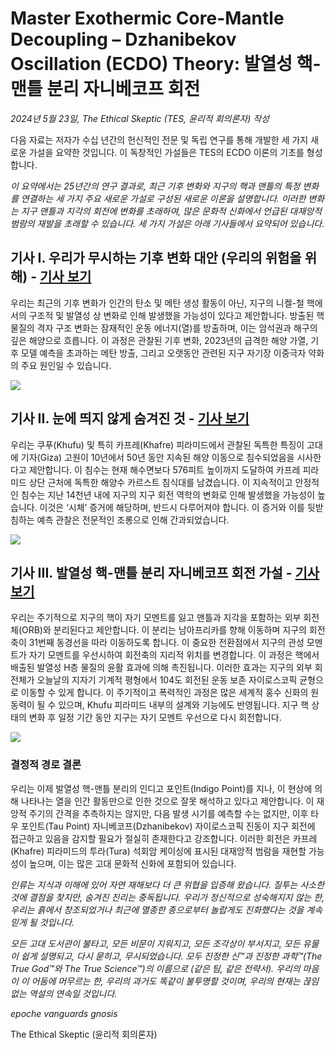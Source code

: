 # Master Exothermic Core-Mantle Decoupling – Dzhanibekov Oscillation (ECDO) Theory: 발열성 핵-맨틀 분리 자니베코프 회전

*2024년 5월 23일, The Ethical Skeptic (TES, 윤리적 회의론자) 작성*

다음 자료는 저자가 수십 년간의 헌신적인 전문 및 독립 연구를 통해 개발한 세 가지 새로운 가설을 요약한 것입니다. 이 독창적인 가설들은 TES의 ECDO 이론의 기초를 형성합니다.

*이 요약에서는 25년간의 연구 결과로, 최근 기후 변화와 지구의 핵과 맨틀의 특정 변화를 연결하는 세 가지 주요 새로운 가설로 구성된 새로운 이론을 설명합니다. 이러한 변화는 지구 맨틀과 지각의 회전에 변화를 초래하여, 많은 문화적 신화에서 언급된 대재앙적 범람의 재발을 초래할 수 있습니다. 세 가지 가설은 아래 기사들에서 요약되어 있습니다.*

## 기사 I. 우리가 무시하는 기후 변화 대안 (우리의 위험을 위해) - [기사 보기](https://theethicalskeptic.com/2020/02/16/the-climate-change-alternative-we-ignore-to-our-peril/)

우리는 최근의 기후 변화가 인간의 탄소 및 메탄 생성 활동이 아닌, 지구의 니켈-철 핵에서의 구조적 및 발열성 상 변화로 인해 발생했을 가능성이 있다고 제안합니다. 방출된 핵 물질의 격자 구조 변화는 잠재적인 운동 에너지(열)를 방출하며, 이는 암석권과 해구의 깊은 해양으로 흐릅니다. 이 과정은 관찰된 기후 변화, 2023년의 급격한 해양 가열, 기후 모델 예측을 초과하는 메탄 방출, 그리고 오랫동안 관련된 지구 자기장 이중극자 약화의 주요 원인일 수 있습니다.

![](img/1.webp)

## 기사 II. 눈에 띄지 않게 숨겨진 것 - [기사 보기](https://theethicalskeptic.com/2023/12/18/hidden-in-plain-sight/)

우리는 쿠푸(Khufu) 및 특히 카프레(Khafre) 피라미드에서 관찰된 독특한 특징이 고대에 기자(Giza) 고원이 10년에서 50년 동안 지속된 해양 이동으로 침수되었음을 시사한다고 제안합니다. 이 침수는 현재 해수면보다 576피트 높이까지 도달하여 카프레 피라미드 상단 근처에 독특한 해양수 카르스트 침식대를 남겼습니다. 이 지속적이고 안정적인 침수는 지난 14천년 내에 지구의 지구 회전 역학의 변화로 인해 발생했을 가능성이 높습니다. 이것은 ‘시체’ 증거에 해당하며, 반드시 다루어져야 합니다. 이 증거와 이를 뒷받침하는 예측 관찰은 전문적인 조롱으로 인해 간과되었습니다.

![](img/2.webp)

## 기사 III. 발열성 핵-맨틀 분리 자니베코프 회전 가설 - [기사 보기](https://theethicalskeptic.com/2024/05/12/exothermic-core-mantle-decoupling-dzhanibekov-oscillation-ecdo-theory/)

우리는 주기적으로 지구의 핵이 자기 모멘트를 잃고 맨틀과 지각을 포함하는 외부 회전체(ORB)와 분리된다고 제안합니다. 이 분리는 남아프리카를 향해 이동하며 지구의 회전축이 31번째 동경선을 따라 이동하도록 합니다. 이 중요한 전환점에서 지구의 관성 모멘트가 자기 모멘트를 우선시하여 회전축의 지리적 위치를 변경합니다. 이 과정은 핵에서 배출된 발열성 H층 물질의 윤활 효과에 의해 촉진됩니다. 이러한 효과는 지구의 외부 회전체가 오늘날의 지자기 기계적 평형에서 104도 회전된 운동 보존 자이로스코픽 균형으로 이동할 수 있게 합니다. 이 주기적이고 폭력적인 과정은 많은 세계적 홍수 신화의 원동력이 될 수 있으며, Khufu 피라미드 내부의 설계와 기능에도 반영됩니다. 지구 핵 상태의 변화 후 일정 기간 동안 지구는 자기 모멘트 우선으로 다시 회전합니다.

![](img/3.webp)

### 결정적 경로 결론

우리는 이제 발열성 핵-맨틀 분리의 인디고 포인트(Indigo Point)를 지나, 이 현상에 의해 나타나는 열을 인간 활동만으로 인한 것으로 잘못 해석하고 있다고 제안합니다. 이 재앙적 주기의 간격을 추측하지는 않지만, 다음 발생 시기를 예측할 수는 없지만, 이후 타우 포인트(Tau Point) 자니베코프(Dzhanibekov) 자이로스코픽 진동이 지구 회전에 접근하고 있음을 감지할 필요가 절실히 존재한다고 강조합니다. 이러한 회전은 카프레(Khafre) 피라미드의 투라(Tura) 석회암 케이싱에 표시된 대재앙적 범람을 재현할 가능성이 높으며, 이는 많은 고대 문화적 신화에 포함되어 있습니다.

*인류는 지식과 이해에 있어 자연 재해보다 더 큰 위협을 입증해 왔습니다. 질투는 사소한 것에 결점을 찾지만, 숨겨진 진리는 중독됩니다. 우리가 정신적으로 성숙해지지 않는 한, 우리는 흙에서 창조되었거나 최근에 멸종한 종으로부터 놀랍게도 진화했다는 것을 계속 믿게 될 것입니다.*

*모든 고대 도서관이 불타고, 모든 비문이 지워지고, 모든 조각상이 부서지고, 모든 유물이 쉽게 설명되고, 다시 묻히고, 무시되었습니다. 모두 진정한 신™과 진정한 과학™(The True God™와 The True Science™)의 이름으로 (같은 팀, 같은 전략서). 우리의 마음이 이 어둠에 머무르는 한, 우리의 과거도 똑같이 불투명할 것이며, 우리의 현재는 끊임없는 역설의 연속일 것입니다.*

*epoche vanguards gnosis*

The Ethical Skeptic (윤리적 회의론자)
